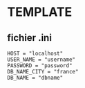 # TEMPLATE

## fichier .ini

```
HOST = "localhost"
USER_NAME = "username"
PASSWORD = "password"
DB_NAME_CITY = "france"
DB_NAME = "dbname"
```
